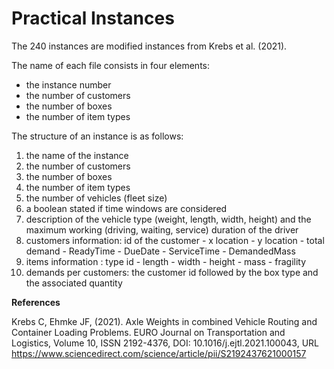 # Practical Instances
The 240 instances are modified instances from Krebs et al. (2021). 

The name of each file consists in four elements:
- the instance number
- the number of customers
- the number of boxes
- the number of item types

The structure of an instance is as follows:
1. the name of the instance
2. the number of customers
3. the number of boxes
4. the number of item types
5. the number of vehicles (fleet size)
6. a boolean stated if time windows are considered
7. description of the vehicle type (weight, length, width, height) and the maximum working (driving, waiting, service) duration of the driver
8. customers information: id of the customer - x location - y location - total demand - ReadyTime - DueDate - ServiceTime - DemandedMass
9. items information : type id - length - width - height - mass - fragility
10. demands per customers: the customer id followed by the box type and the associated quantity


**References**

Krebs C, Ehmke JF, (2021). Axle Weights in combined Vehicle Routing and Container Loading Problems. EURO Journal on Transportation and Logistics, Volume 10, ISSN 2192-4376, DOI: 10.1016/j.ejtl.2021.100043,
URL https://www.sciencedirect.com/science/article/pii/S2192437621000157
